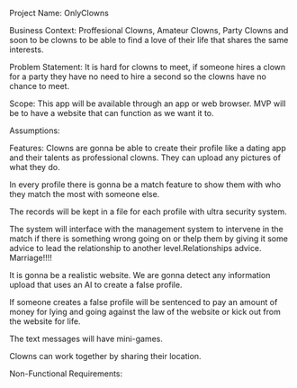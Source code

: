 Project Name: OnlyClowns

Business Context: Proffesional Clowns, Amateur Clowns, Party Clowns and soon to be clowns to be able to find a love of their life that shares the same interests.

Problem Statement: It is hard for clowns to meet, if someone hires a clown for a party they have no need to hire a second so the clowns have no chance to meet.

Scope: This app will be available through an app or web browser. MVP will be to have a website that can function as we want it to.

Assumptions:

Features: Clowns are gonna be able to create their profile like a dating app and their talents as professional clowns. They can upload any pictures of what they do. 

In every profile there is gonna be a match feature to show them with who they match the most with someone else. 

The records will be kept in a file for each profile with ultra security system. 

The system will interface with the management system to intervene in the match if there is something wrong going on or thelp them by giving it some advice to lead the relationship to another level.Relationships advice. Marriage!!!! 

It is gonna be a realistic website. We are gonna detect any information upload that uses an AI to create a false profile. 

If someone creates a false profile will be sentenced to pay an amount of money for lying and going against the law of the website or kick out from the website for life.  

The text messages will have mini-games. 

Clowns can work together by sharing their location. 



Non-Functional Requirements: 
